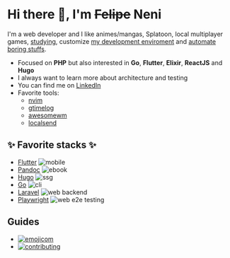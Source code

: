 
# Hi there 👋, I'm ~~Felipe~~ Neni

I'm a web developer and I like animes/mangas, Splatoon, local multiplayer games, [studying](http://neni.dev/ead), customize [my development enviroment](http://d.neni.dev) and [automate boring stuffs](http://neni.dev/log).

- Focused on **PHP** but also interested in **Go**, **Flutter**, **Elixir**, **ReactJS** and **Hugo**
- I always want to learn more about architecture and testing
- You can find me on [LinkedIn](https://www.linkedin.com/in/nenitf/)
- Favorite tools:
  - [nvim](https://neovim.io/)
  - [gtimelog](https://gtimelog.org/)
  - [awesomewm](https://awesomewm.org/)
  - [localsend](https://localsend.org/#/)

## :sparkles: Favorite stacks :sparkles:

<!-- - [Elixir and Phoenix](https://github.com/neninja/sintoniapp) ![web backend](https://img.shields.io/badge/%20-web%20backend-blue) -->
- [Flutter](https://github.com/neninja/kros6) ![mobile](https://img.shields.io/badge/%20-mobile-blue)
- [Pandoc](https://github.com/neninja/intro-dev-web) ![ebook](https://img.shields.io/badge/%20-ebook-blue)
- [Hugo](https://github.com/neninja/wtf) ![ssg](https://img.shields.io/badge/%20-ssg-blue)
- [Go](https://github.com/neninja/gon) ![cli](https://img.shields.io/badge/%20-cli-blue)
- [Laravel](https://github.com/neninja/hidroponica) ![web backend](https://img.shields.io/badge/%20-web%20backend-blue)
- [Playwright](https://github.com/neninja/hidroponiqa) ![web e2e testing](https://img.shields.io/badge/%20-web%20e2e%20testing-blue)
<!-- - [React](https://github.com/neninja/hidroponica_ui) ![web frontend](https://img.shields.io/badge/%20-web%20backend-blue) -->

## Guides

- [![emojicom](https://img.shields.io/badge/emojicom-%F0%9F%90%9B%20%F0%9F%86%95%20%F0%9F%92%AF%20%F0%9F%91%AE%20%F0%9F%86%98%20%F0%9F%92%A4-%23fff)](http://neni.dev/emojicom)
- [![contributing](https://img.shields.io/badge/CONTRIBUTING-CONTRIBUINDO-%23fff)](http://neni.dev/contributing)

